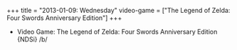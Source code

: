 +++
title = "2013-01-09: Wednesday"
video-game = ["The Legend of Zelda: Four Swords Anniversary Edition"]
+++


* Video Game: The Legend of Zelda: Four Swords Anniversary Edition {NDSi} /b/